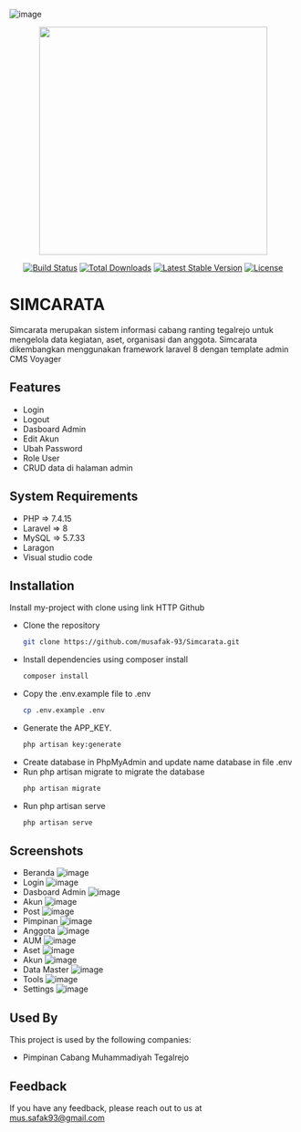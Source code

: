 ![image](https://github.com/musafak-93/Simcarata/assets/62982123/bf4a1ed0-1b11-455f-abe4-69f695f2e4d3)<p align="center"><a href="https://laravel.com" target="_blank"><img src="https://raw.githubusercontent.com/laravel/art/master/logo-lockup/5%20SVG/2%20CMYK/1%20Full%20Color/laravel-logolockup-cmyk-red.svg" width="400"></a></p>

<p align="center">
<a href="https://travis-ci.org/laravel/framework"><img src="https://travis-ci.org/laravel/framework.svg" alt="Build Status"></a>
<a href="https://packagist.org/packages/laravel/framework"><img src="https://img.shields.io/packagist/dt/laravel/framework" alt="Total Downloads"></a>
<a href="https://packagist.org/packages/laravel/framework"><img src="https://img.shields.io/packagist/v/laravel/framework" alt="Latest Stable Version"></a>
<a href="https://packagist.org/packages/laravel/framework"><img src="https://img.shields.io/packagist/l/laravel/framework" alt="License"></a>
</p>


# SIMCARATA

Simcarata merupakan sistem informasi cabang ranting tegalrejo untuk mengelola data kegiatan, aset, organisasi dan anggota. Simcarata dikembangkan menggunakan framework laravel 8 dengan template admin CMS Voyager


## Features

- Login
- Logout
- Dasboard Admin
- Edit Akun
- Ubah Password
- Role User
- CRUD data di halaman admin


## System Requirements

- PHP => 7.4.15
- Laravel => 8
- MySQL => 5.7.33
- Laragon
- Visual studio code
## Installation

Install my-project with clone using link HTTP Github

- Clone the repository
  ```bash
  git clone https://github.com/musafak-93/Simcarata.git
  ```
- Install dependencies using composer install
  ```bash
  composer install
  ```
- Copy the .env.example file to .env
  ```bash
  cp .env.example .env
  ```
- Generate the APP_KEY.
  ```bash
  php artisan key:generate
  ```
- Create database in PhpMyAdmin and update name database in file .env
- Run php artisan migrate to migrate the database
  ```bash
  php artisan migrate
  ```
- Run php artisan serve
  ```bash
  php artisan serve
  ```

    
## Screenshots
- Beranda
  ![image](https://github.com/musafak-93/Simcarata/assets/62982123/59535c53-57c8-492c-9693-df8d29bd2eac)
- Login
  ![image](https://github.com/musafak-93/Simcarata/assets/62982123/c1e29e9a-9c68-49af-bd38-d6fb789414fa)
- Dasboard Admin
  ![image](https://github.com/musafak-93/Simcarata/assets/62982123/239897ff-83c0-49f5-9638-549495abf92f)
- Akun
  ![image](https://github.com/musafak-93/Simcarata/assets/62982123/dca8d1ce-55f6-4302-82af-319ab0089ed3)
- Post
  ![image](https://github.com/musafak-93/Simcarata/assets/62982123/251a2dd6-0794-4870-965b-2c421d0a7a4a)
- Pimpinan
  ![image](https://github.com/musafak-93/Simcarata/assets/62982123/f42cdea2-3271-4719-99ca-9ab3c825e37b)
- Anggota
  ![image](https://github.com/musafak-93/Simcarata/assets/62982123/8433ca39-6f18-4ed4-b521-ddd046ba807c)
- AUM
  ![image](https://github.com/musafak-93/Simcarata/assets/62982123/bd1b7b1b-1e54-4f08-9bf2-33d7b83be6b3)
- Aset
  ![image](https://github.com/musafak-93/Simcarata/assets/62982123/58bf985a-c417-48a7-89ed-8a3a4b12425a)
- Akun
  ![image](https://github.com/musafak-93/Simcarata/assets/62982123/3a3d2339-ccdf-4cb5-bcf4-91bd14bca92b)
- Data Master
  ![image](https://github.com/musafak-93/Simcarata/assets/62982123/e2df41c3-6656-45d9-b833-a44dc06dd1e3)
- Tools
  ![image](https://github.com/musafak-93/Simcarata/assets/62982123/2d95efd9-f7e3-47ee-bc76-140759a5ed34)
- Settings
  ![image](https://github.com/musafak-93/Simcarata/assets/62982123/f0437360-66ed-4419-a630-a24a50af1d2a)

## Used By

This project is used by the following companies:

- Pimpinan Cabang Muhammadiyah Tegalrejo


## Feedback

If you have any feedback, please reach out to us at mus.safak93@gmail.com
